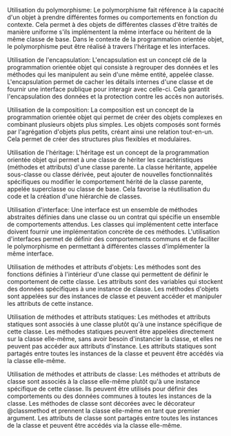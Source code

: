 Utilisation du polymorphisme:
Le polymorphisme fait référence à la capacité d'un objet à prendre différentes formes ou comportements en fonction du contexte. Cela permet à des objets de différentes classes d'être traités de manière uniforme s'ils implémentent la même interface ou héritent de la même classe de base. Dans le contexte de la programmation orientée objet, le polymorphisme peut être réalisé à travers l'héritage et les interfaces.

Utilisation de l'encapsulation:
L'encapsulation est un concept clé de la programmation orientée objet qui consiste à regrouper des données et les méthodes qui les manipulent au sein d'une même entité, appelée classe. L'encapsulation permet de cacher les détails internes d'une classe et de fournir une interface publique pour interagir avec celle-ci. Cela garantit l'encapsulation des données et la protection contre les accès non autorisés.

Utilisation de la composition:
La composition est un concept de la programmation orientée objet qui permet de créer des objets complexes en combinant plusieurs objets plus simples. Les objets composés sont formés par l'agrégation d'objets plus petits, créant ainsi une relation tout-en-un. Cela permet de créer des structures plus flexibles et modulaires.

Utilisation de l'héritage:
L'héritage est un concept de la programmation orientée objet qui permet à une classe de hériter les caractéristiques (méthodes et attributs) d'une classe parente. La classe héritante, appelée sous-classe ou classe dérivée, peut ajouter de nouvelles fonctionnalités spécifiques ou modifier le comportement hérité de la classe parente, appelée superclasse ou classe de base. Cela favorise la réutilisation du code et la création d'une hiérarchie de classes.

Utilisation d'interface:
Une interface est un ensemble de méthodes abstraites définies dans une classe ou un contrat qui spécifie un ensemble de comportements attendus. Les classes qui implémentent cette interface doivent fournir une implémentation concrète de ces méthodes. L'utilisation d'interfaces permet de définir des comportements communs et de faciliter le polymorphisme en permettant à différentes classes d'implémenter la même interface.

Utilisation de méthodes et attributs d'objets:
Les méthodes sont des fonctions définies à l'intérieur d'une classe qui permettent de définir le comportement de cette classe. Les attributs sont des variables qui stockent des données spécifiques à une instance de classe. Les méthodes d'objets sont appelées sur des instances de classe et peuvent accéder et manipuler les attributs de cette instance.

Utilisation de méthodes et attributs statiques:
Les méthodes et attributs statiques sont associés à une classe plutôt qu'à une instance spécifique de cette classe. Les méthodes statiques peuvent être appelées directement sur la classe elle-même, sans avoir besoin d'instancier la classe, et elles ne peuvent pas accéder aux attributs d'instance. Les attributs statiques sont partagés entre toutes les instances de la classe et peuvent être accédés via la classe elle-même.

Utilisation de méthodes et attributs de classe:
Les méthodes et attributs de classe sont associés à la classe elle-même plutôt qu'à une instance spécifique de cette classe. Ils peuvent être utilisés pour définir des comportements ou des données communes à toutes les instances de la classe. Les méthodes de classe sont décorées avec le décorateur @classmethod et prennent la classe elle-même en tant que premier argument. Les attributs de classe sont partagés entre toutes les instances de la classe et peuvent être accédés via la classe elle-même.




